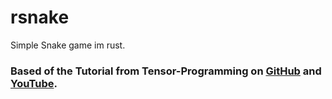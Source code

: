 # rsnake
Simple Snake game im rust.

### Based of the Tutorial from Tensor-Programming on [GitHub](https://github.com/tensor-programming/snake-tutorial) and [YouTube](https://www.youtube.com/watch?v=DnT_7M7L7vo).

